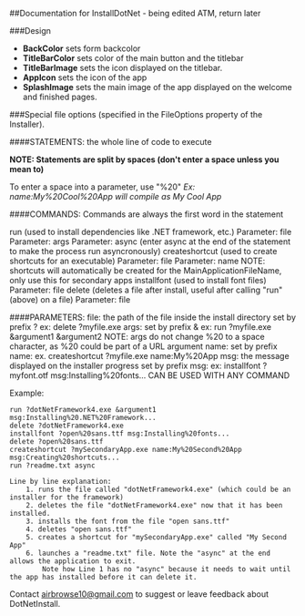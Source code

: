 ##Documentation for InstallDotNet - being edited ATM, return later

###Design

- **BackColor** sets form backcolor
- **TitleBarColor** sets color of the main button and the titlebar
- **TitleBarImage** sets the icon displayed on the titlebar.
- **AppIcon** sets the icon of the app
- **SplashImage** sets the main image of the app displayed on the welcome and finished pages.


###Special file options (specified in the FileOptions property of the Installer).

####STATEMENTS: the whole line of code to execute

**NOTE: Statements are split by spaces (don't enter a space unless you mean to)**

To enter a space into a parameter, use "%20"
*Ex: name:My%20Cool%20App will compile as My Cool App*

####COMMANDS:
Commands are always the first word in the statement

run (used to install dependencies like .NET framework, etc.)
	Parameter: file
	Parameter: args
	Parameter: async (enter async at the end of the statement to make the process run asyncronously)
createshortcut (used to create shortcuts for an executable)
	Parameter: file
	Parameter: name
	NOTE: shortcuts will automatically be created for the MainApplicationFileName, only use this for secondary apps
installfont (used to install font files)
	Parameter: file
delete (deletes a file after install, useful after calling "run" (above) on a file)
	Parameter: file


####PARAMETERS:
	file: the path of the file inside the install directory
		set by prefix ?
		ex: delete ?myfile.exe 
	args:
		set by prefix &
		ex: run ?myfile.exe &argument1 &argument2
		NOTE: args do not change %20 to a space character, as %20 could be part of a URL argument
	name:
		set by prefix name:
		ex. createshortcut ?myfile.exe name:My%20App 
	msg: the message displayed on the installer progress
		set by prefix msg:
		ex: installfont ?myfont.otf msg:Installing%20fonts...
		CAN BE USED WITH ANY COMMAND


Example:
	
	run ?dotNetFramework4.exe &argument1 msg:Installing%20.NET%20Framework...
	delete ?dotNetFramework4.exe
	installfont ?open%20sans.ttf msg:Installing%20fonts...
	delete ?open%20sans.ttf
	createshortcut ?mySecondaryApp.exe name:My%20Second%20App msg:Creating%20shortcuts...
	run ?readme.txt async	

	Line by line explanation:
		1. runs the file called "dotNetFramework4.exe" (which could be an installer for the framework)
		2. deletes the file "dotNetFramework4.exe" now that it has been installed.
		3. installs the font from the file "open sans.ttf"
		4. deletes "open sans.ttf"
		5. creates a shortcut for "mySecondaryApp.exe" called "My Second App"
		6. launches a "readme.txt" file. Note the "async" at the end allows the application to exit.
			Note how Line 1 has no "async" because it needs to wait until the app has installed before it can delete it.



Contact airbrowse10@gmail.com to suggest or leave feedback about DotNetInstall.
